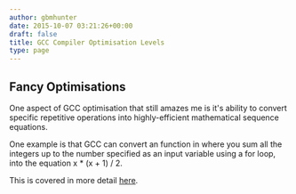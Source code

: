 ```yaml
---
author: gbmhunter
date: 2015-10-07 03:21:26+00:00
draft: false
title: GCC Compiler Optimisation Levels
type: page
---
```


## Fancy Optimisations

One aspect of GCC optimisation that still amazes me is it's ability to convert specific repetitive operations into highly-efficient mathematical sequence equations.

One example is that GCC can convert an function in where you sum all the integers up to the number specified as an input variable using a for loop, into the equation x * (x + 1) / 2.

This is covered in more detail [here](http://blog.xebia.com/gcc-compiler-optimizations-dissection-of-a-benchmark/).
